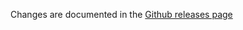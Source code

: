Changes are documented in the [Github releases page](https://github.com/lalalilo/express-sequelize-crud/releases)
